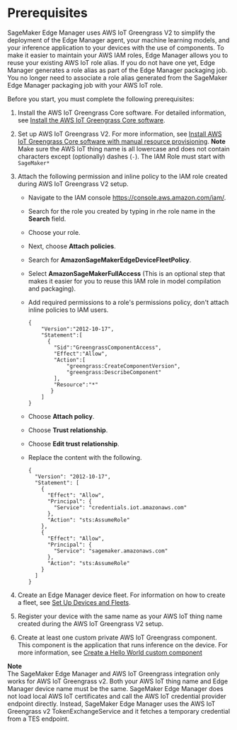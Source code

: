 # Prerequisites<a name="edge-greengrass-prerequisites"></a>

SageMaker Edge Manager uses AWS IoT Greengrass V2 to simplify the deployment of the Edge Manager agent, your machine learning models, and your inference application to your devices with the use of components\. To make it easier to maintain your AWS IAM roles, Edge Manager allows you to reuse your existing AWS IoT role alias\. If you do not have one yet, Edge Manager generates a role alias as part of the Edge Manager packaging job\. You no longer need to associate a role alias generated from the SageMaker Edge Manager packaging job with your AWS IoT role\. 

Before you start, you must complete the following prerequisites:

1. Install the AWS IoT Greengrass Core software\. For detailed information, see [Install the AWS IoT Greengrass Core software](https://docs.aws.amazon.com/greengrass/v2/developerguide/getting-started.html#install-greengrass-v2)\.

1. Set up AWS IoT Greengrass V2\. For more information, see [Install AWS IoT Greengrass Core software with manual resource provisioning](https://docs.aws.amazon.com/greengrass/v2/developerguide/manual-installation.html)\.
**Note**  
Make sure the AWS IoT thing name is all lowercase and does not contain characters except \(optionally\) dashes \(`‐`\)\.
The IAM Role must start with `SageMaker*`

1. Attach the following permission and inline policy to the IAM role created during AWS IoT Greengrass V2 setup\.
   + Navigate to the IAM console [https://console\.aws\.amazon\.com/iam/](https://console.aws.amazon.com/iam/)\.
   + Search for the role you created by typing in rhe role name in the **Search** field\.
   + Choose your role\.
   + Next, choose **Attach policies**\.
   + Search for **AmazonSageMakerEdgeDeviceFleetPolicy**\.
   + Select **AmazonSageMakerFullAccess** \(This is an optional step that makes it easier for you to reuse this IAM role in model compilation and packaging\)\.
   + Add required permissions to a role's permissions policy, don't attach inline policies to IAM users\.

     ```
     {
         "Version":"2012-10-17",
         "Statement":[
           {
             "Sid":"GreengrassComponentAccess",
             "Effect":"Allow",
             "Action":[
                 "greengrass:CreateComponentVersion",
                 "greengrass:DescribeComponent"
             ],
             "Resource":"*"
            }
         ]
     }
     ```
   + Choose **Attach policy**\.
   + Choose **Trust relationship**\.
   + Choose **Edit trust relationship**\.
   + Replace the content with the following\.

     ```
     {
       "Version": "2012-10-17",
       "Statement": [
         {
           "Effect": "Allow",
           "Principal": {
             "Service": "credentials.iot.amazonaws.com"
           },
           "Action": "sts:AssumeRole"
         },
         {
           "Effect": "Allow",
           "Principal": {
             "Service": "sagemaker.amazonaws.com"
           },
           "Action": "sts:AssumeRole"
         }
       ]
     }
     ```

1. Create an Edge Manager device fleet\. For information on how to create a fleet, see [Set Up Devices and Fleets](edge-device-fleet.md)\.

1. Register your device with the same name as your AWS IoT thing name created during the AWS IoT Greengrass V2 setup\.

1. Create at least one custom private AWS IoT Greengrass component\. This component is the application that runs inference on the device\. For more information, see [Create a Hello World custom component](edge-greengrass-custom-component.md#edge-greengrass-create-custom-component-how)

**Note**  
The SageMaker Edge Manager and AWS IoT Greengrass integration only works for AWS IoT Greengrass v2\.
Both your AWS IoT thing name and Edge Manager device name must be the same\.
SageMaker Edge Manager does not load local AWS IoT certificates and call the AWS IoT credential provider endpoint directly\. Instead, SageMaker Edge Manager uses the AWS IoT Greengrass v2 TokenExchangeService and it fetches a temporary credential from a TES endpoint\.